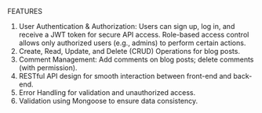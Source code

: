 FEATURES
1. User Authentication & Authorization: Users can sign up, log in, and receive a JWT token for secure API access. Role-based access control allows only authorized users (e.g., admins) to perform certain actions.
2. Create, Read, Update, and Delete (CRUD) Operations for blog posts.
3. Comment Management: Add comments on blog posts; delete comments (with permission).
4. RESTful API design for smooth interaction between front-end and back-end.
5. Error Handling for validation and unauthorized access.
6. Validation using Mongoose to ensure data consistency.
